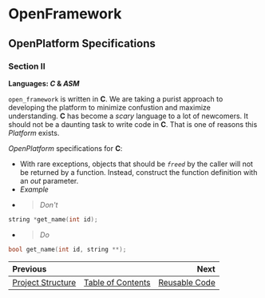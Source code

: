 # OpenFramework
## OpenPlatform Specifications

### Section II

**Languages: _C_ & _ASM_**

`open_framework` is written in **C**. We are taking a purist approach to developing the platform to minimize confustion and maximize understanding. **C** has become a *scary* language to a lot of newcomers. It should not be a daunting task to write code in **C**. That is one of reasons this *Platform* exists.  

*OpenPlatform* specifications for **C**:
- With rare exceptions, objects that should be *`freed`* by the caller will not be returned by a function. Instead, construct the function definition with an *out* parameter.
 - *Example*
 - > *Don't*
 ``` c
 string *get_name(int id);
 ```
 - > *Do*
 ``` c
 bool get_name(int id, string **);
 ```


| Previous | | Next |  
| :-------------- | :--------------: | --------------: |  
| [Project Structure](proj_structure.md)       |   [Table of Contents](../README.md)   | [Reusable Code](reusable_code.md) |
